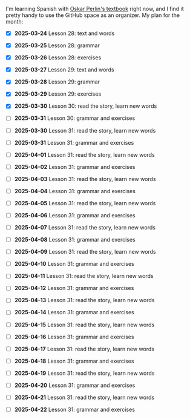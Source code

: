 I'm learning Spanish with [Oskar Perlin's textbook][1] right now, and I find it pretty handy to use the GitHub space as an organizer. My plan for the month:

- [x] **2025-03-24** Lesson 28: text and words
- [x] **2025-03-25** Lesson 28: grammar
- [x] **2025-03-26** Lesson 28: exercises
- [x] **2025-03-27** Lesson 29: text and words
- [x] **2025-03-28** Lesson 29: grammar
- [x] **2025-03-29** Lesson 29: exercises
- [x] **2025-03-30** Lesson 30: read the story, learn new words
- [ ] **2025-03-31** Lesson 30: grammar and exercises
- [ ] **2025-03-30** Lesson 31: read the story, learn new words
- [ ] **2025-03-31** Lesson 31: grammar and exercises
- [ ] **2025-04-01** Lesson 31: read the story, learn new words
- [ ] **2025-04-02** Lesson 31: grammar and exercises
- [ ] **2025-04-03** Lesson 31: read the story, learn new words
- [ ] **2025-04-04** Lesson 31: grammar and exercises
- [ ] **2025-04-05** Lesson 31: read the story, learn new words
- [ ] **2025-04-06** Lesson 31: grammar and exercises
- [ ] **2025-04-07** Lesson 31: read the story, learn new words
- [ ] **2025-04-08** Lesson 31: grammar and exercises
- [ ] **2025-04-09** Lesson 31: read the story, learn new words
- [ ] **2025-04-10** Lesson 31: grammar and exercises
- [ ] **2025-04-11** Lesson 31: read the story, learn new words
- [ ] **2025-04-12** Lesson 31: grammar and exercises
- [ ] **2025-04-13** Lesson 31: read the story, learn new words
- [ ] **2025-04-14** Lesson 31: grammar and exercises
- [ ] **2025-04-15** Lesson 31: read the story, learn new words
- [ ] **2025-04-16** Lesson 31: grammar and exercises
- [ ] **2025-04-17** Lesson 31: read the story, learn new words
- [ ] **2025-04-18** Lesson 31: grammar and exercises
- [ ] **2025-04-19** Lesson 31: read the story, learn new words
- [ ] **2025-04-20** Lesson 31: grammar and exercises
- [ ] **2025-04-21** Lesson 31: read the story, learn new words
- [ ] **2025-04-22** Lesson 31: grammar and exercises


  [1]: https://github.com/vitalizzare/oskar_perlin_spanish.git
  [2]: https://t.me/vitalizzare
<!--
**vitalizzare/vitalizzare** is a ✨ _special_ ✨ repository because its `README.md` (this file) appears on your GitHub profile.

Here are some ideas to get you started:

- 🔭 I’m currently working on ...
- 🌱 I’m currently learning ...
- 👯 I’m looking to collaborate on ...
- 🤔 I’m looking for help with ...
- 💬 Ask me about ...
- 📫 How to reach me: ...
- 😄 Pronouns: ...
- ⚡ Fun fact: ...
-->
